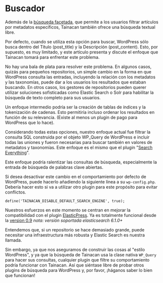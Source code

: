 # Buscador

Además de la [búsqueda facetada](/es-mx/dev/faceted-search.md), que permite a los usuarios filtrar artículos por metadatos específicos, Tainacan también ofrece una búsqueda textual libre.

Por defecto, cuando se utiliza esta opción para buscar, WordPress sólo busca dentro del Título (post_title) y la Descripción (post_content). Esto, por supuesto, es muy limitado, y este artículo presenta y discute el enfoque que Tainacan tomará para enfrentar este problema.

No hay una bala de plata para resolver este problema. En algunos casos, quizás para pequeños repositorios, un simple cambio en la forma en que WordPress consulta las entradas, incluyendo la relación con los metadatos y las taxonomías, puede dar a los usuarios los resultados que estaban buscando. En otros casos, los gestores de repositorios pueden querer utilizar soluciones sofisticadas como Elastic Search o Solr para habilitar la búsqueda de texto completo para sus usuarios.

Un enfoque intermedio podría ser la creación de tablas de índices y la tokenización de cadenas. Esto permitiría incluso ordenar los resultados en función de su relevancia. (Existe al menos un plugin de pago para WordPress que lo hace).

Considerando todas estas opciones, nuestro enfoque actual fue filtrar la consulta SQL construida por el objeto WP_Query de WordPress e incluir todas las uniones y fueron necesarias para buscar también en valores de metadatos y taxonomías. Este enfoque es el mismo que el plugin "[Search Everything](https://wordpress.org/plugins/search-everything/)".

Este enfoque podría ralentizar las consultas de búsqueda, especialmente la entrada de búsqueda de palabras clave abiertas.

Si desea desactivar este cambio en el comportamiento por defecto de WordPress, puede hacerlo añadiendo la siguiente línea a su `wp-config.php`. Debería hacer esto si va a utilizar otro plugin para este propósito para evitar conflictos.

```
define('TAINACAN_DISABLE_DEFAULT_SEARCH_ENGINE', true);
```
Nuestros esfuerzos en este momento se centran en mejorar la compatibilidad con el plugin [ElasticPress](https://wordpress.org/plugins/elasticpress/). Ya es totalmente funcional desde la [version 0.9](https://tainacan.org/blog/2019/05/20/tainacan-beta-0-9-elastic-search-new-gutenberg-block-and-importers/)
*nota: versión soportada elasticsearch 6.1.0+*

Entendemos que, si un repositorio se hace demasiado grande, puede necesitar una infraestructura más robusta y Elastic Search es nuestra llamada.

Sin embargo, ya que nos aseguramos de construir las cosas al "estilo WordPress", y ya que la búsqueda de Tainacan usa la clase nativa `WP_Query` para hacer sus consultas, cualquier plugin que filtre su comportamiento podría funcionar con Tainacan. Así que siéntase libre de probar otros plugins de búsqueda para WordPress y, por favor, ¡háganos saber lo bien que funcionan!

